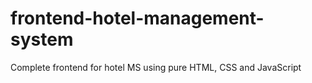 # frontend-hotel-management-system
Complete frontend for hotel MS using pure HTML, CSS and JavaScript
